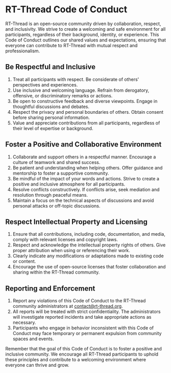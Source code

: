 # RT-Thread Code of Conduct

RT-Thread is an open-source community driven by collaboration, respect, and inclusivity. We strive to create a welcoming and safe environment for all participants, regardless of their background, identity, or experience. This Code of Conduct outlines our shared values and expectations, ensuring that everyone can contribute to RT-Thread with mutual respect and professionalism.

## Be Respectful and Inclusive

1. Treat all participants with respect. Be considerate of others' perspectives and experiences.
2. Use inclusive and welcoming language. Refrain from derogatory, offensive, or discriminatory remarks or actions.
3. Be open to constructive feedback and diverse viewpoints. Engage in thoughtful discussions and debates.
4. Respect the privacy and personal boundaries of others. Obtain consent before sharing personal information.
5. Value and appreciate contributions from all participants, regardless of their level of expertise or background.


## Foster a Positive and Collaborative Environment

1. Collaborate and support others in a respectful manner. Encourage a culture of teamwork and shared success.
2. Be patient and understanding when helping others. Offer guidance and mentorship to foster a supportive community.
3. Be mindful of the impact of your words and actions. Strive to create a positive and inclusive atmosphere for all participants.
4. Resolve conflicts constructively. If conflicts arise, seek mediation and resolution through peaceful means.
5. Maintain a focus on the technical aspects of discussions and avoid personal attacks or off-topic discussions.

## Respect Intellectual Property and Licensing

1. Ensure that all contributions, including code, documentation, and media, comply with relevant licenses and copyright laws.
2. Respect and acknowledge the intellectual property rights of others. Give proper attribution when using or referencing their work.
3. Clearly indicate any modifications or adaptations made to existing code or content.
4. Encourage the use of open-source licenses that foster collaboration and sharing within the RT-Thread community.


## Reporting and Enforcement

1. Report any violations of this Code of Conduct to the RT-Thread community administrators at contact@rt-thread.org.
2. All reports will be treated with strict confidentiality. The administrators will investigate reported incidents and take appropriate actions as necessary.
3. Participants who engage in behavior inconsistent with this Code of Conduct may face temporary or permanent expulsion from community spaces and events.


Remember that the goal of this Code of Conduct is to foster a positive and inclusive community. We encourage all RT-Thread participants to uphold these principles and contribute to a welcoming environment where everyone can thrive and grow.
